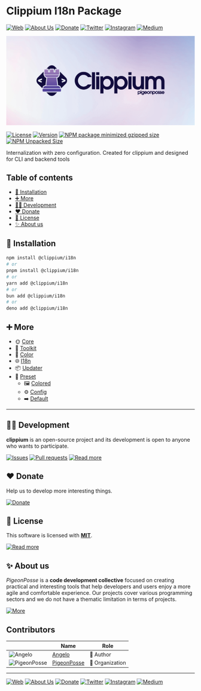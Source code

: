 # Clippium I18n Package

[![Web](https://img.shields.io/badge/Web-grey?style=for-the-badge&logoColor=white)](https://pigeonposse.com)
[![About Us](https://img.shields.io/badge/About%20Us-grey?style=for-the-badge&logoColor=white)](https://pigeonposse.com/about)
[![Donate](https://img.shields.io/badge/Donate-pink?style=for-the-badge&logoColor=white)](https://pigeonposse.com/contribute)
[![Twitter](https://img.shields.io/badge/Twitter-black?style=for-the-badge&logoColor=white&logo=twitter)](https://twitter.com/pigeonposse_)
[![Instagram](https://img.shields.io/badge/Instagram-black?style=for-the-badge&logoColor=white&logo=instagram)](https://www.instagram.com/pigeon.posse/)
[![Medium](https://img.shields.io/badge/Medium-black?style=for-the-badge&logoColor=white&logo=medium)](https://medium.com/@pigeonposse)

[![BANNER](https://github.com/pigeonposse/clippium/blob/main/docs/public/banner.png?raw=true)](https://clippium.pigeonposse.com/guide/core)

[![License](https://img.shields.io/github/license/pigeonposse/clippium?style=for-the-badge&color=green&logoColor=white)](/LICENSE)
[![Version](https://img.shields.io/npm/v/clippium?style=for-the-badge&color=blue&label=Version)](https://www.npmjs.com/package/clippium)
[![NPM package minimized gzipped size](https://img.shields.io/bundlejs/size/@clippium/i18n?style=for-the-badge&color=orange&label=Minimized+size&logoColor=white)](https://www.npmjs.com/package/@clippium/i18n)
[![NPM Unpacked Size](https://img.shields.io/npm/unpacked-size/@clippium/i18n/0.0.2?style=for-the-badge&color=orange&logoColor=white)](https://www.npmjs.com/package/@clippium/i18n)

Internalization with zero configuration. Created for clippium and designed for CLI and backend tools

## Table of contents

- [🔑 Installation](#-installation)
- [➕ More](#-more)
- [👨‍💻 Development](#-development)
- [❤️ Donate](#-donate)
- [📜 License](#-license)
- [✨ About us](#-about-us)




## 🔑 Installation

```bash 
npm install @clippium/i18n
# or
pnpm install @clippium/i18n
# or
yarn add @clippium/i18n
# or
bun add @clippium/i18n
# or
deno add @clippium/i18n
```

## ➕ More

- 🌞 [Core](https://clippium.pigeonposse.com/guide/core)
- 🧰 [Toolkit](https://clippium.pigeonposse.com/guide/toolkit)
- 🎨 [Color](https://clippium.pigeonposse.com/guide/color)
- 🌐 [I18n](https://clippium.pigeonposse.com/guide/i18n)
- 📦 [Updater](https://clippium.pigeonposse.com/guide/updater)
- 💾 [Preset](https://clippium.pigeonposse.com/guide/preset)
  - 🖼️ [Colored](https://clippium.pigeonposse.com/guide/preset/colored)
  - ⚙️ [Config](https://clippium.pigeonposse.com/guide/preset/config)
  - ➡️ [Default](https://clippium.pigeonposse.com/guide/preset/default)


---

## 👨‍💻 Development

__clippium__ is an open-source project and its development is open to anyone who wants to participate.

[![Issues](https://img.shields.io/badge/Issues-grey?style=for-the-badge)](https://github.com/pigeonposse/clippium/issues)
[![Pull requests](https://img.shields.io/badge/Pulls-grey?style=for-the-badge)](https://github.com/pigeonposse/clippium/pulls)
[![Read more](https://img.shields.io/badge/Read%20more-grey?style=for-the-badge)](https://clippium.pigeonposse.com)

## ❤️ Donate

Help us to develop more interesting things.

[![Donate](https://img.shields.io/badge/Donate-grey?style=for-the-badge)](https://pigeonposse.com/contribute)

## 📜 License

This software is licensed with __[MIT](https://github.com/pigeonposse/clippium/blob/main/LICENSE)__.

[![Read more](https://img.shields.io/badge/Read-more-grey?style=for-the-badge)](https://github.com/pigeonposse/clippium/blob/main/LICENSE)

## ✨ About us

*PigeonPosse* is a __code development collective__ focused on creating practical and interesting tools that help developers and users enjoy a more agile and comfortable experience. Our projects cover various programming sectors and we do not have a thematic limitation in terms of projects.

[![More](https://img.shields.io/badge/Read-more-grey?style=for-the-badge)](https://github.com/pigeonposse)


## Contributors

|   | Name | Role |
| ----- | ---- | ---- |
| ![Angelo](https://github.com/angelespejo.png?size=72) | [Angelo](https://github.com/angelespejo) | 👑 Author |
| ![PigeonPosse](https://github.com/pigeonposse.png?size=72) | [PigeonPosse](https://github.com/pigeonposse) | 🏢 Organization |

---

[![Web](https://img.shields.io/badge/Web-grey?style=for-the-badge&logoColor=white)](https://pigeonposse.com)
[![About Us](https://img.shields.io/badge/About%20Us-grey?style=for-the-badge&logoColor=white)](https://pigeonposse.com/about)
[![Donate](https://img.shields.io/badge/Donate-pink?style=for-the-badge&logoColor=white)](https://pigeonposse.com/contribute)
[![Twitter](https://img.shields.io/badge/Twitter-black?style=for-the-badge&logoColor=white&logo=twitter)](https://twitter.com/pigeonposse_)
[![Instagram](https://img.shields.io/badge/Instagram-black?style=for-the-badge&logoColor=white&logo=instagram)](https://www.instagram.com/pigeon.posse/)
[![Medium](https://img.shields.io/badge/Medium-black?style=for-the-badge&logoColor=white&logo=medium)](https://medium.com/@pigeonposse)

<!--

██████╗ ██╗ ██████╗ ███████╗ ██████╗ ███╗   ██╗██████╗  ██████╗ ███████╗███████╗███████╗
██╔══██╗██║██╔════╝ ██╔════╝██╔═══██╗████╗  ██║██╔══██╗██╔═══██╗██╔════╝██╔════╝██╔════╝
██████╔╝██║██║  ███╗█████╗  ██║   ██║██╔██╗ ██║██████╔╝██║   ██║███████╗███████╗█████╗  
██╔═══╝ ██║██║   ██║██╔══╝  ██║   ██║██║╚██╗██║██╔═══╝ ██║   ██║╚════██║╚════██║██╔══╝  
██║     ██║╚██████╔╝███████╗╚██████╔╝██║ ╚████║██║     ╚██████╔╝███████║███████║███████╗
╚═╝     ╚═╝ ╚═════╝ ╚══════╝ ╚═════╝ ╚═╝  ╚═══╝╚═╝      ╚═════╝ ╚══════╝╚══════╝╚══════╝
█████╗█████╗█████╗█████╗█████╗█████╗█████╗█████╗█████╗                                  
╚════╝╚════╝╚════╝╚════╝╚════╝╚════╝╚════╝╚════╝╚════╝                                  
 ██████╗██╗     ██╗██████╗ ██████╗ ██╗██╗   ██╗███╗   ███╗                              
██╔════╝██║     ██║██╔══██╗██╔══██╗██║██║   ██║████╗ ████║                              
██║     ██║     ██║██████╔╝██████╔╝██║██║   ██║██╔████╔██║                              
██║     ██║     ██║██╔═══╝ ██╔═══╝ ██║██║   ██║██║╚██╔╝██║                              
╚██████╗███████╗██║██║     ██║     ██║╚██████╔╝██║ ╚═╝ ██║                              
 ╚═════╝╚══════╝╚═╝╚═╝     ╚═╝     ╚═╝ ╚═════╝ ╚═╝     ╚═╝                              

- Author: [Angelo](https://github.com/angelespejo)



-->

